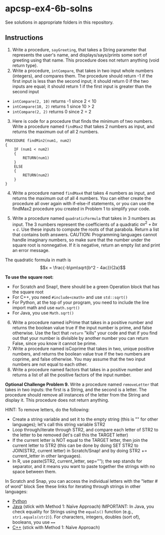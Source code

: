 # apcsp-ex4-6b-solns
See solutions in appropriate folders in this repository.

## Instructions
1. Write a procedure, `sayGreeting`, that takes a String parameter that represents the user's name, and displays/says/prints some sort of greeting using that name.  This procedure does not return anything (void return type).
2. Write a procedure, `intCompare`, that takes in two input whole numbers (integers), and compares them.  The procedure should return -1 if the first input is less than the second input; it should return 0 if the two inputs are equal; it should return 1 if the first input is greater than the second input
* `intCompare(2, 10)` returns -1 since 2 < 10
* `intCompare(10, 2)` returns 1 since 10 > 2
* `intCompare(2, 2)` returns 0 since 2 = 2

3. Here is code for a procedure that finds the minimum of two numbers.  Write a procedure named `findMax2` that takes 2 numbers as input, and returns the maximum out of all 2 numbers.
```
PROCEDURE findMin2(num1, num2)
{
    IF (num1 < num2)
    {
        RETURN(num1)
    }
    ELSE
    {
        RETURN(num2)
    }
}
```
4. Write a procedure named `findMax4` that takes 4 numbers as input, and returns the maximum out of all 4 numbers.  You can either create the procedure all over again with if-else-if statements, or you can use the findMax2 procedure you created in Problem 1 to simplify your code.

5. Write a procedure named `quadraticFormula` that takes in 3 numbers as input.  The 3 numbers represent the coefficients of a quadratic $ax^2 + bx + c$.  Use these inputs to compute the roots of that parabola.  Return a list that contains both answers.  CAUTION: Programming languages cannot handle imaginary numbers, so make sure that the number under the square root is nonnegative.  If it is negative, return an empty list and print an error message.

The quadratic formula in math is
$$x = \frac{-b\pm\sqrt{b^2 - 4ac}}{2a}$$

**To use the square root:**
* For Scratch and Snap!, there should be a green Operation block that has the square root
* For C++, you need `#include<cmath>` and use `std::sqrt()`
* For Python, at the top of your program, you need to include the line import math and use `math.sqrt()`
* For Java, you use `Math.sqrt()`

6. Write a procedure named isPrime that takes in a positive number and returns the boolean value true if the input number is prime, and false otherwise.  Use the fact that `return` "kills" your code and that if you find out that your number is divisible by another number you can return False, since you know it cannot be prime.
7. Write a procedure named isCoprime that takes in two, unique positive numbers, and returns the boolean value true if the two numbers are coprime, and false otherwise.  You may assume that the two input numbers are not equal to each other.
8. Write a procedure named factors that takes in a positive number and returns a list of all the positive factors of the input number.

 
**Optional Challenge Problem 9.** Write a procedure named `removeLetter` that takes in two inputs: the first is a String, and the second is a letter.  The procedure should remove all instances of the letter from the String and display it.  This procedure does not return anything.

HINT: To remove letters, do the following:
* Create a string variable and set it to the empty string (this is "" for other languages); let's call this string variable STR2
* Loop through/iterate through STR2, and compare each letter of STR2 to the letter to be removed (let's call this the TARGET letter)
* If the current letter is NOT equal to the TARGET letter, then join the current letter to STR2 (this can be done by doing SET STR2 to JOIN(STR2, current letter) in Scratch/Snap! and by doing STR2 += current_letter in other languages).
* In R, use paste(STR2, current_letter, sep=""); the sep stands for separator, and it means you want to paste together the strings with no space between them.

In Scratch and Snap, you can access the individual letters with the "letter # of word" block
See these links for iterating through strings in other languages:
* [Python](https://www.geeksforgeeks.org/iterate-over-characters-of-a-string-in-python/)
* [Java](https://www.geeksforgeeks.org/iterate-over-the-characters-of-a-string-in-java/) (stick with Method 1: Naïve Approach)  IMPORTANT: In Java, you check equality for Strings using the `equals()` function (e.g., `str1.equals(str2)`).  For characters, integers, doubles (sort of), booleans, you use `==`
* [C++](https://www.geeksforgeeks.org/iterate-over-characters-of-a-string-in-c/) (stick with Method 1: Naïve Approach)
